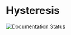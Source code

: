 # Hysteresis
[![Documentation Status](https://readthedocs.org/projects/hysteresis/badge/?version=latest)](https://hysteresis.readthedocs.io/en/latest/?badge=latest)

